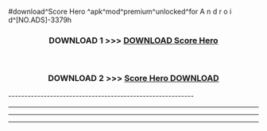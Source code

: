 #download^Score Hero ^apk^mod^premium^unlocked^for A n d r o i d^[NO.ADS]-3379h



<div align="center">

<h3>DOWNLOAD 1 >>> <a href="https://runaway1.web.app/?sq=Score Hero ">DOWNLOAD Score Hero </a></h3><br>

<h3>DOWNLOAD 2 >>> <a href="https://runaway1.web.app/?sq=Score Hero ">Score Hero  DOWNLOAD </a></h3>

</div>
----------------------------------------------------------

----------------------------------------------------------

----------------------------------------------------------

----------------------------------------------------------



